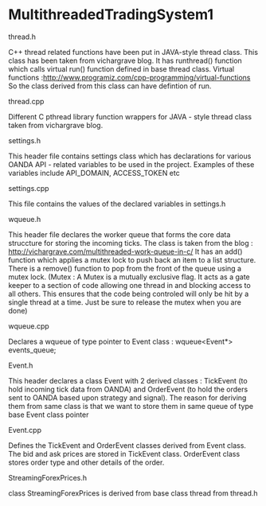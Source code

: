 # MultithreadedTradingSystem1

thread.h

C++ thread related functions have been put in JAVA-style thread class. This class has been taken from vichargrave blog. It has runthread() function which calls virtual run() function defined in base thread class. Virtual functions :http://www.programiz.com/cpp-programming/virtual-functions
So the class derived from this class can have defintion of run.

thread.cpp 

Different C pthread library function wrappers for JAVA - style thread class taken from vichargrave blog.

settings.h

This header file contains settings class which has declarations for various OANDA API - related variables to be used in the project. Examples of these variables include API_DOMAIN, ACCESS_TOKEN etc

settings.cpp

This file contains the values of the declared variables in settings.h

wqueue.h

This header file declares the worker queue that forms the core data struccture for storing the incoming ticks.
The class is taken from the blog :  http://vichargrave.com/multithreaded-work-queue-in-c/ 
It has an add() function which applies a mutex lock to push back an item to a list structure.
There is a remove() function to pop from the front of the queue using a mutex lock.
(Mutex : A Mutex is a mutually exclusive flag. It acts as a gate keeper to a section of code allowing one thread in and blocking access to all others. This ensures that the code being controled will only be hit by a single thread at a time. Just be sure to release the mutex when you are done)

wqueue.cpp

Declares a  wqueue of type pointer to Event class : wqueue<Event*> events_queue;

Event.h

This header declares a class Event with 2 derived classes : TickEvent (to hold incoming tick data from OANDA) and OrderEvent (to hold the orders sent to OANDA based upon strategy and signal). The reason for deriving them from same class is that we want to store them in same queue of type base Event class pointer

Event.cpp

Defines the TickEvent and OrderEvent classes derived from Event class. The bid and ask prices are stored in TickEvent class.
OrderEvent class stores order type and other details of the order.

StreamingForexPrices.h

class StreamingForexPrices is derived from base class thread from thread.h










